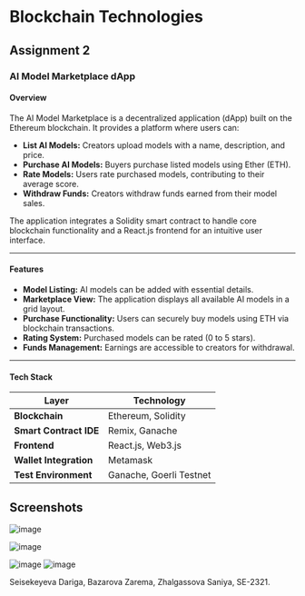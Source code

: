 # Blockchain Technologies
## Assignment 2
### AI Model Marketplace dApp

#### Overview

The AI Model Marketplace is a decentralized application (dApp) built on the Ethereum blockchain. It provides a platform where users can:

- **List AI Models:** Creators upload models with a name, description, and price.
- **Purchase AI Models:** Buyers purchase listed models using Ether (ETH).
- **Rate Models:** Users rate purchased models, contributing to their average score.
- **Withdraw Funds:** Creators withdraw funds earned from their model sales.

The application integrates a Solidity smart contract to handle core blockchain functionality and a React.js frontend for an intuitive user interface.

---

#### Features

- **Model Listing:** AI models can be added with essential details.  
- **Marketplace View:** The application displays all available AI models in a grid layout.  
- **Purchase Functionality:** Users can securely buy models using ETH via blockchain transactions.  
- **Rating System:** Purchased models can be rated (0 to 5 stars).  
- **Funds Management:** Earnings are accessible to creators for withdrawal.  

---

#### Tech Stack

| Layer                | Technology              |
|----------------------|-------------------------|
| **Blockchain**       | Ethereum, Solidity      |
| **Smart Contract IDE** | Remix, Ganache         |
| **Frontend**         | React.js, Web3.js       |
| **Wallet Integration** | Metamask              |
| **Test Environment** | Ganache, Goerli Testnet |


## Screenshots
![image](https://github.com/user-attachments/assets/2cefbd85-5d83-42b8-97ca-1f43a112109d)

![image](https://github.com/user-attachments/assets/daa1ca07-49e2-468f-94a2-571f88ef872c)

![image](https://github.com/user-attachments/assets/e297904c-4bcf-48af-a419-fa1503ba5c4a)
![image](https://github.com/user-attachments/assets/9b3b1edc-46ee-4d03-be6d-ef066aa5ad52)


Seisekeyeva Dariga, Bazarova Zarema, Zhalgassova Saniya, SE-2321.
